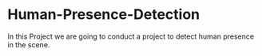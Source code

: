 # Human-Presence-Detection
 In this Project we are going to conduct a project to detect human presence in the scene.
